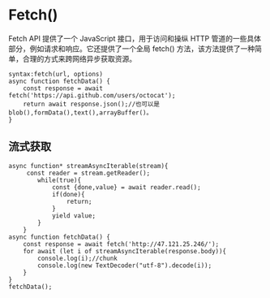 # Fetch()

Fetch API 提供了一个 JavaScript 接口，用于访问和操纵 HTTP 管道的一些具体部分，例如请求和响应。它还提供了一个全局 fetch() 方法，该方法提供了一种简单，合理的方式来跨网络异步获取资源。

```JS
syntax:fetch(url, options)
async function fetchData() {
    const response = await fetch('https://api.github.com/users/octocat');
    return await response.json();//也可以是blob(),formData(),text(),arrayBuffer()。
}

```

## 流式获取

```JS
async function* streamAsyncIterable(stream){
     const reader = stream.getReader();
        while(true){
            const {done,value} = await reader.read();
            if(done){
                return;
            }
            yield value;
        }
    }
async function fetchData() {
    const response = await fetch('http://47.121.25.246/');
    for await (let i of streamAsyncIterable(response.body)){
        console.log(i);//chunk
        console.log(new TextDecoder("utf-8").decode(i));
    }
}
fetchData();
```
